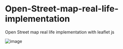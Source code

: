 # Open-Street-map-real-life-implementation
Open Street map real life implementation with leaflet js

![image](https://user-images.githubusercontent.com/54931717/132449349-b0d7c578-7521-4cf4-aea8-d92bb0080f4b.png)

